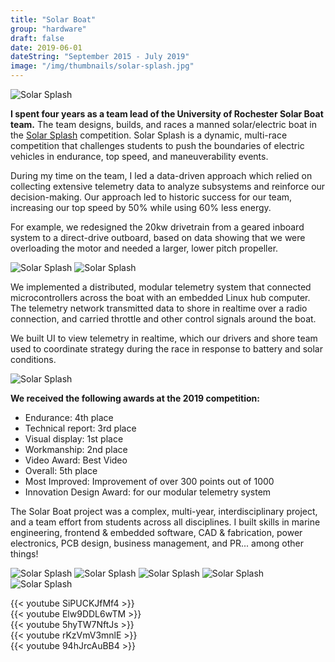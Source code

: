 ```yaml
---
title: "Solar Boat"
group: "hardware"
draft: false
date: 2019-06-01
dateString: "September 2015 - July 2019"
image: "/img/thumbnails/solar-splash.jpg"
---
```


![Solar Splash](/img/solar-splash/solarsplash1.jpg)

**I spent four years as a team lead of the University of Rochester Solar Boat team.** The team designs, builds, and races a manned solar/electric boat in the [Solar Splash](https://solarsplash.com/) competition. Solar Splash is a dynamic, multi-race competition that challenges students to push the boundaries of electric vehicles in endurance, top speed, and maneuverability events.

During my time on the team, I led a data-driven approach which relied on collecting extensive telemetry data to analyze subsystems and reinforce our decision-making. Our approach led to historic success for our team, increasing our top speed by 50% while using 60% less energy. 

For example, we redesigned the 20kw drivetrain from a geared inboard system to a direct-drive outboard, based on data showing that we were overloading the motor and needed a larger, lower pitch propeller. 

![Solar Splash](/img/solar-splash/outboard.jpg)
![Solar Splash](/img/solar-splash/solarsplash13.JPG)

We implemented a distributed, modular telemetry system that connected microcontrollers across the boat with an embedded Linux hub computer. The telemetry network transmitted data to shore in realtime over a radio connection, and carried throttle and other control signals around the boat.

We built UI to view telemetry in realtime, which our drivers and shore team used to coordinate strategy during the race in response to battery and solar conditions.

![Solar Splash](/img/solar-splash/solarsplash2.jpg)

**We received the following awards at the 2019 competition:**
- Endurance: 4th place
- Technical report: 3rd place
- Visual display: 1st place
- Workmanship: 2nd place
- Video Award: Best Video
- Overall: 5th place
- Most Improved: Improvement of over 300 points out of 1000
- Innovation Design Award: for our modular telemetry system

The Solar Boat project was a complex, multi-year, interdisciplinary project, and a team effort from students across all disciplines. I built skills in marine engineering, frontend & embedded software, CAD & fabrication, power electronics, PCB design, business management, and PR... among other things!

![Solar Splash](/img/solar-splash/solarsplash10.jpg)
![Solar Splash](/img/solar-splash/solarsplash12.jpg)
![Solar Splash](/img/solar-splash/solarsplash11.jpg)
![Solar Splash](/img/solar-splash/solarsplash14.JPG)
![Solar Splash](/img/solar-splash/solarsplash15.JPG)

{{< youtube SiPUCKJfMf4 >}}
<br/>
{{< youtube Elw9DDL6wTM >}}
<br/>
{{< youtube 5hyTW7NftJs >}}
<br/>
{{< youtube rKzVmV3mnlE >}}
<br/>
{{< youtube 94hJrcAuBB4 >}}
<br/>